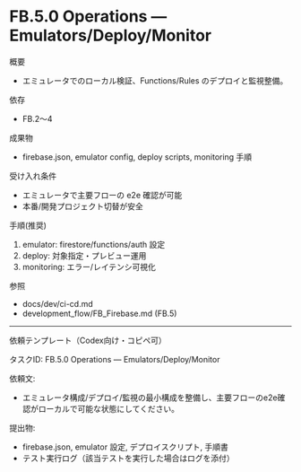 # FB.5.0 Operations — Emulators/Deploy/Monitor

概要
- エミュレータでのローカル検証、Functions/Rules のデプロイと監視整備。

依存
- FB.2〜4

成果物
- firebase.json, emulator config, deploy scripts, monitoring 手順

受け入れ条件
- エミュレータで主要フローの e2e 確認が可能
- 本番/開発プロジェクト切替が安全

手順(推奨)
1) emulator: firestore/functions/auth 設定
2) deploy: 対象指定・プレビュー運用
3) monitoring: エラー/レイテンシ可視化

参照
- docs/dev/ci-cd.md
- development_flow/FB_Firebase.md (FB.5)

---
依頼テンプレート（Codex向け・コピペ可）

タスクID: FB.5.0 Operations — Emulators/Deploy/Monitor

依頼文:
- エミュレータ構成/デプロイ/監視の最小構成を整備し、主要フローのe2e確認がローカルで可能な状態にしてください。

提出物:
- firebase.json, emulator 設定, デプロイスクリプト, 手順書
- テスト実行ログ（該当テストを実行した場合はログを添付）
